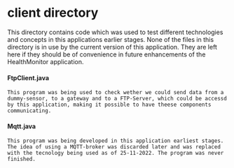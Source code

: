 # client directory

This directory contains code which was used to test different technologies and concepts in this applications earlier stages. None of the files in this directory is in use by the current version of this application. They are left here if they should be of convenience in future enhancements of the HealthMonitor application.

#### FtpClient.java

    This program was being used to check wether we could send data from a dummy-sensor, to a gateway and to a FTP-Server, which could be accessd by this application, making it possible to have theese components communicating.


#### Mqtt.java

    This program was being developed in this application earliest stages. The idea of using a MQTT-broker was discarded later and was replaced with the tecnology being used as of 25-11-2022. The program was never finished.
